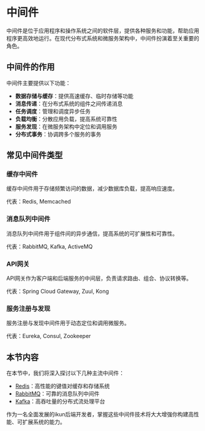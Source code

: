 # 中间件

中间件是位于应用程序和操作系统之间的软件层，提供各种服务和功能，帮助应用程序更高效地运行。在现代分布式系统和微服务架构中，中间件扮演着至关重要的角色。

## 中间件的作用

中间件主要提供以下功能：

- **数据存储与缓存**：提供高速缓存、临时存储等功能
- **消息传递**：在分布式系统的组件之间传递消息
- **任务调度**：管理和调度异步任务
- **负载均衡**：分散应用负载，提高系统可靠性
- **服务发现**：在微服务架构中定位和调用服务
- **分布式事务**：协调跨多个服务的事务

## 常见中间件类型

### 缓存中间件

缓存中间件用于存储频繁访问的数据，减少数据库负载，提高响应速度。

代表：Redis, Memcached

### 消息队列中间件

消息队列中间件用于组件间的异步通信，提高系统的可扩展性和可靠性。

代表：RabbitMQ, Kafka, ActiveMQ

### API网关

API网关作为客户端和后端服务的中间层，负责请求路由、组合、协议转换等。

代表：Spring Cloud Gateway, Zuul, Kong

### 服务注册与发现

服务注册与发现中间件用于动态定位和调用微服务。

代表：Eureka, Consul, Zookeeper

## 本节内容

在本节中，我们将深入探讨以下几种主流中间件：

- [Redis](/guide/backend/middleware/redis/)：高性能的键值对缓存和存储系统
- [RabbitMQ](/guide/backend/middleware/rabbitmq/)：可靠的消息队列中间件
- [Kafka](/guide/backend/middleware/kafka/)：高吞吐量的分布式流处理平台

作为一名全面发展的ikun后端开发者，掌握这些中间件技术将大大增强你构建高性能、可扩展系统的能力。
